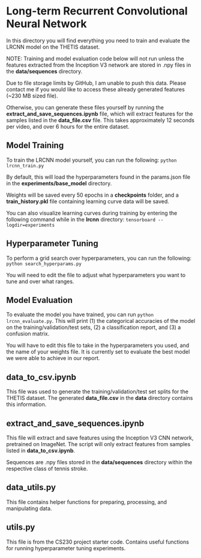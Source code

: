 # Long-term Recurrent Convolutional Neural Network

In this directory you will find everything you need to train and evaluate the LRCNN model on the THETIS dataset.


NOTE: Training and model evaluation code below will not run unless the features
extracted from the Inception V3 network are stored in .npy files in the **data/sequences** directory. 

Due to file storage limits by GitHub, I am unable to push this data. Please contact me if you would like to access these already generated features (~230 MB sized file).

Otherwise, you can generate these files yourself by running the **extract_and_save_sequences.ipynb** file, which will extract features for the samples listed in the **data_file.csv** file. This takes approximately 12 seconds per video, and over 6 hours for the entire dataset.


## Model Training


To train the LRCNN model yourself, you can run the following:
 `python lrcnn_train.py`

 By default, this will load the hyperparameters found in the params.json file in the **experiments/base_model** directory. 

Weights will be saved every 50 epochs in a **checkpoints** folder, and a **train_history.pkl** file containing learning curve data will be saved. 

You can also visualize learning curves during training by entering the following command while in the **lrcnn** directory:
`tensorboard --logdir=experiments`


## Hyperparameter Tuning

To perform a grid search over hyperparameters, you can run the following:
 `python search_hyperparams.py`
 
 You will need to edit the file to adjust what hyperparameters you want to tune and over what ranges.


## Model Evaluation

To evaluate the model you have trained, you can run `python lrcnn_evaluate.py`. This will print (1) the categorical accuracies of the model on the training/validation/test sets, (2) a classification report, and (3) a confusion matrix.

You will have to edit this file to take in the hyperparameters you used, and the name of your weights file. It is currently set to evaluate the best model we were able to achieve in our report.


## data_to_csv.ipynb

This file was used to generate the training/validation/test set splits for the THETIS dataset. The generated **data_file.csv** in the **data** directory contains this information.


## extract_and_save_sequences.ipynb

This file will extract and save features using the Inception V3 CNN network, pretrained on ImageNet. The script will only extract features from samples listed in **data_to_csv.ipynb**.

Sequences are .npy files stored in the **data/sequences** directory within the respective class of tennis stroke.


## data_utils.py

This file contains helper functions for preparing, processing, and manipulating data.


## utils.py

This file is from the CS230 project starter code. Contains useful functions for running hyperparameter tuning experiments.
